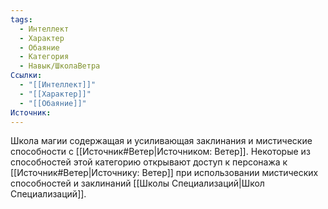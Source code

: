 ```yaml
---
tags:
  - Интеллект
  - Характер
  - Обаяние
  - Категория
  - Навык/ШколаВетра
Ссылки:
  - "[[Интеллект]]"
  - "[[Характер]]"
  - "[[Обаяние]]"
Источник:
---
```

Школа магии содержащая и усиливающая заклинания и мистические способности с [[Источник#Ветер|Источником: Ветер]]. Некоторые из способностей этой категорию открывают доступ к персонажа к [[Источник#Ветер|Источнику: Ветер]] при использовании мистических способностей и заклинаний [[Школы Специализаций|Школ Специализаций]]. 